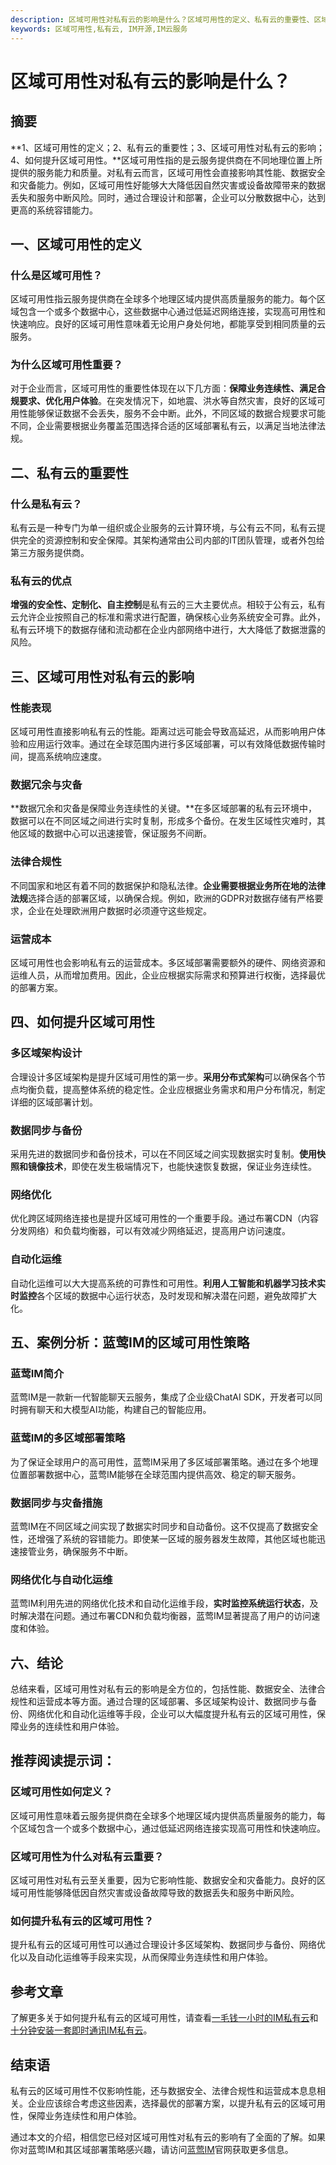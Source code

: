 ```yaml
---
description: 区域可用性对私有云的影响是什么？区域可用性的定义、私有云的重要性、区域可用性对私有云的影响、如何提升区域可用性、案例分析、结论。
keywords: 区域可用性,私有云, IM开源,IM云服务
---
```

# 区域可用性对私有云的影响是什么？

## 摘要

**1、区域可用性的定义；2、私有云的重要性；3、区域可用性对私有云的影响；4、如何提升区域可用性。**区域可用性指的是云服务提供商在不同地理位置上所提供的服务能力和质量。对私有云而言，区域可用性会直接影响其性能、数据安全和灾备能力。例如，区域可用性好能够大大降低因自然灾害或设备故障带来的数据丢失和服务中断风险。同时，通过合理设计和部署，企业可以分散数据中心，达到更高的系统容错能力。

## 一、区域可用性的定义

### 什么是区域可用性？

区域可用性指云服务提供商在全球多个地理区域内提供高质量服务的能力。每个区域包含一个或多个数据中心，这些数据中心通过低延迟网络连接，实现高可用性和快速响应。良好的区域可用性意味着无论用户身处何地，都能享受到相同质量的云服务。

### 为什么区域可用性重要？

对于企业而言，区域可用性的重要性体现在以下几方面：**保障业务连续性、满足合规要求、优化用户体验**。在突发情况下，如地震、洪水等自然灾害，良好的区域可用性能够保证数据不会丢失，服务不会中断。此外，不同区域的数据合规要求可能不同，企业需要根据业务覆盖范围选择合适的区域部署私有云，以满足当地法律法规。

## 二、私有云的重要性

### 什么是私有云？

私有云是一种专门为单一组织或企业服务的云计算环境，与公有云不同，私有云提供完全的资源控制和安全保障。其架构通常由公司内部的IT团队管理，或者外包给第三方服务提供商。

### 私有云的优点

**增强的安全性、定制化、自主控制**是私有云的三大主要优点。相较于公有云，私有云允许企业按照自己的标准和需求进行配置，确保核心业务系统安全可靠。此外，私有云环境下的数据存储和流动都在企业内部网络中进行，大大降低了数据泄露的风险。

## 三、区域可用性对私有云的影响

### 性能表现

区域可用性直接影响私有云的性能。距离过远可能会导致高延迟，从而影响用户体验和应用运行效率。通过在全球范围内进行多区域部署，可以有效降低数据传输时间，提高系统响应速度。

### 数据冗余与灾备

**数据冗余和灾备是保障业务连续性的关键。**在多区域部署的私有云环境中，数据可以在不同区域之间进行实时复制，形成多个备份。在发生区域性灾难时，其他区域的数据中心可以迅速接管，保证服务不间断。

### 法律合规性

不同国家和地区有着不同的数据保护和隐私法律。**企业需要根据业务所在地的法律法规**选择合适的部署区域，以确保合规。例如，欧洲的GDPR对数据存储有严格要求，企业在处理欧洲用户数据时必须遵守这些规定。

### 运营成本

区域可用性也会影响私有云的运营成本。多区域部署需要额外的硬件、网络资源和运维人员，从而增加费用。因此，企业应根据实际需求和预算进行权衡，选择最优的部署方案。

## 四、如何提升区域可用性

### 多区域架构设计

合理设计多区域架构是提升区域可用性的第一步。**采用分布式架构**可以确保各个节点均衡负载，提高整体系统的稳定性。企业应根据业务需求和用户分布情况，制定详细的区域部署计划。

### 数据同步与备份

采用先进的数据同步和备份技术，可以在不同区域之间实现数据实时复制。**使用快照和镜像技术**，即使在发生极端情况下，也能快速恢复数据，保证业务连续性。

### 网络优化

优化跨区域网络连接也是提升区域可用性的一个重要手段。通过布署CDN（内容分发网络）和负载均衡器，可以有效减少网络延迟，提高用户访问速度。

### 自动化运维

自动化运维可以大大提高系统的可靠性和可用性。**利用人工智能和机器学习技术实时监控**各个区域的数据中心运行状态，及时发现和解决潜在问题，避免故障扩大化。

## 五、案例分析：蓝莺IM的区域可用性策略

### 蓝莺IM简介

蓝莺IM是一款新一代智能聊天云服务，集成了企业级ChatAI SDK，开发者可以同时拥有聊天和大模型AI功能，构建自己的智能应用。

### 蓝莺IM的多区域部署策略

为了保证全球用户的高可用性，蓝莺IM采用了多区域部署策略。通过在多个地理位置部署数据中心，蓝莺IM能够在全球范围内提供高效、稳定的聊天服务。

### 数据同步与灾备措施

蓝莺IM在不同区域之间实现了数据实时同步和自动备份。这不仅提高了数据安全性，还增强了系统的容错能力。即使某一区域的服务器发生故障，其他区域也能迅速接管业务，确保服务不中断。

### 网络优化与自动化运维

蓝莺IM利用先进的网络优化技术和自动化运维手段，**实时监控系统运行状态**，及时解决潜在问题。通过布署CDN和负载均衡器，蓝莺IM显著提高了用户的访问速度和体验。

## 六、结论

总结来看，区域可用性对私有云的影响是全方位的，包括性能、数据安全、法律合规性和运营成本等方面。通过合理的区域部署、多区域架构设计、数据同步与备份、网络优化和自动化运维等手段，企业可以大幅度提升私有云的区域可用性，保障业务的连续性和用户体验。

## 推荐阅读提示词：

### **区域可用性如何定义？**

区域可用性意味着云服务提供商在全球多个地理区域内提供高质量服务的能力，每个区域包含一个或多个数据中心，通过低延迟网络连接实现高可用性和快速响应。

### **区域可用性为什么对私有云重要？**

区域可用性对私有云至关重要，因为它影响性能、数据安全和灾备能力。良好的区域可用性能够降低因自然灾害或设备故障导致的数据丢失和服务中断风险。

### **如何提升私有云的区域可用性？**

提升私有云的区域可用性可以通过合理设计多区域架构、数据同步与备份、网络优化以及自动化运维等手段来实现，从而保障业务连续性和用户体验。

## 参考文章

了解更多关于如何提升私有云的区域可用性，请查看[一毛钱一小时的IM私有云](https://lanyingim.com/articles/product-and-technologies/want-an-im-private-cloud-for-a-dime-an-hour.html)和[十分钟安装一套即时通讯IM私有云](https://lanyingim.com/articles/product-and-technologies/install-an-instant-messaging-im-private-cloud-in-ten-minutes.html)。

## 结束语

私有云的区域可用性不仅影响性能，还与数据安全、法律合规性和运营成本息息相关。企业应该综合考虑这些因素，选择最优的部署方案，以提升私有云的区域可用性，保障业务连续性和用户体验。

通过本文的介绍，相信您已经对区域可用性对私有云的影响有了全面的了解。如果你对蓝莺IM和其区域部署策略感兴趣，请访问[蓝莺IM](https://lanyingim.com/)官网获取更多信息。